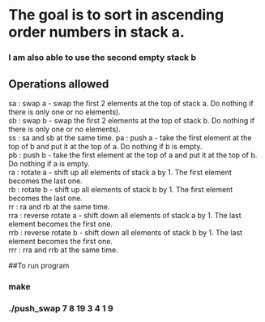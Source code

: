 # The goal is to sort in ascending order numbers in stack a.
### I am also able to use the second empty stack b

## Operations allowed

sa : swap a - swap the first 2 elements at the top of stack a. Do nothing if there
is only one or no elements). \
sb : swap b - swap the first 2 elements at the top of stack b. Do nothing if there
is only one or no elements). \
ss : sa and sb at the same time.
pa : push a - take the first element at the top of b and put it at the top of a. Do
nothing if b is empty. \
pb : push b - take the first element at the top of a and put it at the top of b. Do
nothing if a is empty. \
ra : rotate a - shift up all elements of stack a by 1. The first element becomes
the last one. \
rb : rotate b - shift up all elements of stack b by 1. The first element becomes
the last one. \
rr : ra and rb at the same time. \
rra : reverse rotate a - shift down all elements of stack a by 1. The last element
becomes the first one. \
rrb : reverse rotate b - shift down all elements of stack b by 1. The last element
becomes the first one. \
rrr : rra and rrb at the same time.

##To run program

### make
### ./push_swap 7 8 19 3 4 1 9

